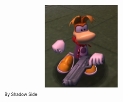 <div align="center">
<img src="https://raw.githubusercontent.com/ShadowTheHedgehogHacking/CharacterMods/master/shadow/Uses Default Shadow BON and MTP/Rayman by Shadow Side/rayman_preview.jpg" align="center" />
</div>

By Shadow Side
